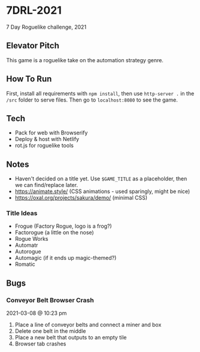 # 7DRL-2021
7 Day Roguelike challenge, 2021

## Elevator Pitch
This game is a roguelike take on the automation strategy genre.

## How To Run

First, install all requirements with `npm install`, then use `http-server .` in the `/src` folder to serve files. Then go to `localhost:8080` to see the game.

## Tech
- Pack for web with Browserify
- Deploy & host with Netlify
- rot.js for roguelike tools

## Notes

- Haven't decided on a title yet. Use `$GAME_TITLE` as a placeholder, then we can find/replace later.
- https://animate.style/ (CSS animations - used sparingly, might be nice)
- https://oxal.org/projects/sakura/demo/ (minimal CSS)

### Title Ideas

- Frogue (Factory Rogue, logo is a frog?)
- Factorogue (a little on the nose)
- Rogue Works
- Automatr
- Autorogue
- Automagic (if it ends up magic-themed?)
- Romatic

## Bugs

### Conveyor Belt Browser Crash
2021-03-08 @ 10:23 pm
1. Place a line of conveyor belts and connect a miner and box
2. Delete one belt in the middle
3. Place a new belt that outputs to an empty tile
4. Browser tab crashes


